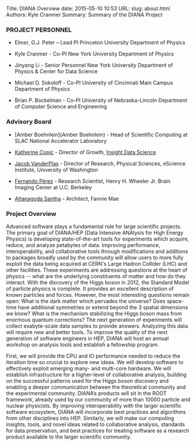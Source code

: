 Title: DIANA Overview
date: 2015-05-10 10:53
URL:
slug: about.html
Authors: Kyle Cranmer
Summary: Summary of the DIANA Project


### PROJECT PERSONNEL

  * Elmer, G.J. Peter – Lead PI Princeton University Department of Physics

  * Kyle Cranmer - Co-PI New York University Department of Physics

  * Jinyang Li - Senior Personnel New York University Department of Physics & Center for Data Science

  * Michael D. Sokoloff - Co-PI University of Cincinnati Main Campus Department of Physics

  * Brian P. Bockelman - Co-PI University of Nebraska-Lincoln Department of Computer Science and Engineering

### Advisory Board

  * [Amber Boehnlein](Amber Boehnlein) - Head of Scientific Computing at SLAC National Accelerator Laboratory

  * [Katherine Copic](https://www.linkedin.com/in/kcopic) - Director of Growth, [Insight Data Science](http://insightdatascience.com)


  * [Jacob VanderPlas](http://www.astro.washington.edu/users/vanderplas/) - Director of Research, Physical Sciences, eScience Institute, University of Washington  

  * [Fernando Pérez](http://fperez.org) - Research Scientist, Henry H. Wheeler Jr. Brain Imaging Center at U.C. Berkeley

  * [Attanagoda Santha](https://www.linkedin.com/pub/attanagoda-santha/60/aba/399) - Architect, Fannie Mae

### Project Overview

Advanced software plays a fundamental role for large scientific projects.
The primary goal of DIANA/HEP (Data Intensive ANAlysis for High Energy Physics)
is developing state-of-the-art tools for experiments which acquire,
reduce, and analyze petabytes of data. Improving performance, interoperability,
and collaborative tools through modifications and additions to packages broadly
used by the community will allow users to more fully exploit the data being
acquired at CERN's Large Hadron Collider (LHC) and other facilities. These
experiments are addressing questions at the heart of physics  --  what are the
underlying constituents of matter and how do they interact. With the discovery
of the Higgs boson in 2012, the Standard Model of particle physics is complete.
It provides an excellent description of known particles and forces.  However,
the most interesting questions remain open: What is the dark matter which
pervades the universe? Does space-time have additional symmetries or extend
beyond the 3 spatial dimensions we know? What is the mechanism
stabilizing the Higgs boson mass from enormous quantum corrections?
The next generation of experiments will collect exabyte-scale
data samples to provide answers. Analyzing this data will require new
and better tools. To improve the quality of the next generation of
software engineers in HEP, DIANA will host an annual workshop on
analysis tools and establish a fellowship program.

First, we will provide the CPU and IO performance needed to reduce
the iteration time so crucial to explore new ideas. We will develop software to
effectively exploit emerging many- and multi-core hardware. We will establish
infrastructure for a higher-level of collaborative analysis, building
on the successful patterns used for the Higgs boson discovery and enabling
a deeper communication between the theoretical community and the
experimental community. DIANA’s products will sit in the ROOT framework,
already used by our community of more than 10000 particle and nuclear
physicists. By improving interoperability with the larger scientific software
ecosystem, DIANA will incorporate best practices and algorithms from other
disciplines into HEP. Similarly, we will make our computing insights, tools,
and novel ideas related to collaborative analysis, standards for data
preservation, and best practices for treating software as a research
product available to the larger scientific community.